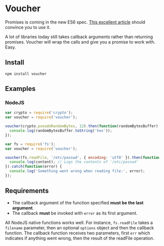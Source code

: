 # Voucher

Promises is coming in the new ES6 spec. [This excellent article](http://www.html5rocks.com/en/tutorials/es6/promises/) should convince you to use it.

A lot of libraries today still takes callback arguments rather than returning promises. Voucher will wrap the calls and give you a promise to work with. Easy.

## Install

    npm install voucher

## Examples

### NodeJS

```javascript
var crypto = require('crypto');
var voucher = require('voucher');

voucher(crypto.pseudoRandomBytes, 12).then(function(randomBytesBuffer) {
  console.log(randomBytesBuffer.toString('hex'));
});
```

```javascript
var fs = require('fs');
var voucher = require('voucher');

voucher(fs.readFile, '/etc/passwd', { encoding: 'utf8' }).then(function(content) {
  console.log(content); // Logs the contents of '/etc/passwd'
}).catch(function(error) {
  console.log('Something went wrong when reading file:', error);
});
```

## Requirements
  * The callback argument of the function specified __must be the last argument__.
  * The callback __must__ be invoked with `error` as its first argument.

All NodeJS native functions works well. For instance, `fs.readFile` takes a
`filename` parameter, then an optional `options` object and then the callback function.
The callback function receives two parameters, first `err` which indicates if
anything went wrong, then the result of the readFile operation.
